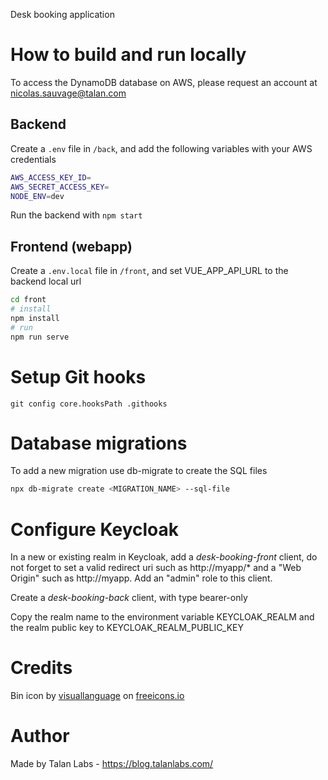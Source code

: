 Desk booking application

# How to build and run locally

To access the DynamoDB database on AWS, please request an account at nicolas.sauvage@talan.com

## Backend

Create a `.env` file in `/back`, and add the following variables with your AWS credentials 

```bash
AWS_ACCESS_KEY_ID=
AWS_SECRET_ACCESS_KEY=
NODE_ENV=dev
```

Run the backend with `npm start`

## Frontend (webapp)

Create a `.env.local` file in `/front`, and set VUE_APP_API_URL to the backend local url 

```bash
cd front
# install
npm install
# run
npm run serve
```

# Setup Git hooks

`git config core.hooksPath .githooks`

# Database migrations

To add a new migration use db-migrate to create the SQL files

```bash
npx db-migrate create <MIGRATION_NAME> --sql-file
```

# Configure Keycloak

In a new or existing realm in Keycloak, add a *desk-booking-front* client, do not forget to set a valid redirect uri such as http://myapp/* and a "Web Origin" such as http://myapp. 
Add an "admin" role to this client.

Create a *desk-booking-back* client, with type bearer-only

Copy the realm name to the environment variable KEYCLOAK_REALM and the realm public key to KEYCLOAK_REALM_PUBLIC_KEY

# Credits

Bin icon by <a href="https://freeicons.io/profile/3335">visuallanguage</a> on <a href="https://freeicons.io">freeicons.io</a>

# Author

Made by Talan Labs - https://blog.talanlabs.com/